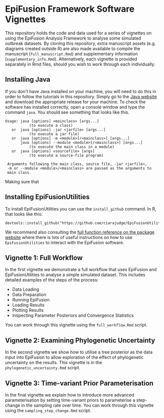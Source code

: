 # EpiFusion Framework Software Vignettes

This repository holds the code and data used for a series of vignettes on using the EpiFusion Analysis Framework to analyse some simulated outbreak datasets. By cloning this repository, extra manuscript assets (e.g. diagrams created outside R) are also made available to compile the manuscript (`full_manuscript.Rmd`) and supplementary information (`supplementary_info.Rmd`). Alternatively, each vignette is provided separately in Rmd files, should you wish to work through each individually.

## Installing Java
If you don't have Java installed on your machine, you will need to do this in order to follow the tutorials in this repository. Simply go to the [Java website](https://www.java.com/en/download/help/download_options.html) and download the appropriate release for your machine. To check the software has installed correctly, open a console window and type the command `java`. You should see something that looks like this.

```
Usage: java [options] <mainclass> [args...]
           (to execute a class)
   or  java [options] -jar <jarfile> [args...]
           (to execute a jar file)
   or  java [options] -m <module>[/<mainclass>] [args...]
       java [options] --module <module>[/<mainclass>] [args...]
           (to execute the main class in a module)
   or  java [options] <sourcefile> [args]
           (to execute a source-file program)

 Arguments following the main class, source file, -jar <jarfile>,
 -m or --module <module>/<mainclass> are passed as the arguments to
 main class.
```
Making sure that 

## Installing EpiFusionUtilities
To install EpiFusionUtilities you can use the `install_github` command. In R, that looks like this:

  ```
  devtools::install_github("https://github.com/ciarajudge/EpiFusionUtilities")
  ```

We recommend also consulting the [full function reference on the package website](https://ciarajudge.github.io/EpiFusionUtilities/reference/index.html) where there is lots of useful instructions on how to use `EpiFusionUtilities` to interact with the EpiFusion software.

## Vignette 1: Full Workflow
In the first vignette we demonstrate a full workflow that uses EpiFusion and EpiFusionUtilities to analyse a simple simulated dataset. This includes detailed examples of the steps of the process:

* Data Loading
* Data Preparation
* Running EpiFusion
* Loading Results
* Plotting Results
* Inspecting Parameter Posteriors and Convergence Statistics

You can work through this vignette using the `full_workflow.Rmd` script.

## Vignette 2: Examining Phylogenetic Uncertainty
In the second vignette we show how to utilise a tree posterior as the data input into EpiFusion to allow exploration of the effect of phylogenetic uncertainty on the results. This vignette is in the `phylogenetic_uncertainty.Rmd` script.

## Vignette 3: Time-variant Prior Parameterisation
In the final vignette we explain how to introduce more advanced parameterisation by setting time-variant priors to parameterise a step-change in the sampling rate over time. You can work through this vignette using the `sampling_step_change.Rmd` script.









